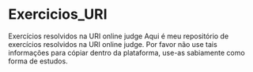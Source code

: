 # Exercicios_URI
Exercícios resolvidos na URI online judge
Aqui é meu repositório de exercícios resolvidos na URI online judge. Por favor não use tais informações para cópiar dentro da plataforma, use-as sabiamente como forma de estudos.
